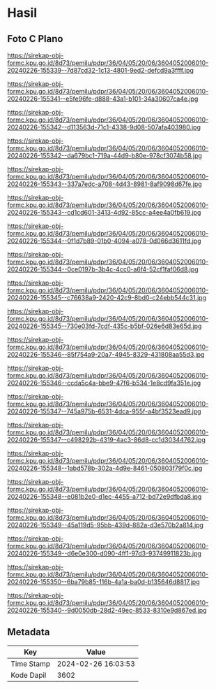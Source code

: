 # Hasil

## Foto C Plano

https://sirekap-obj-formc.kpu.go.id/8d73/pemilu/pdpr/36/04/05/20/06/3604052006010-20240226-155339--7d87cd32-1c13-4801-9ed2-defcd9a3ffff.jpg

https://sirekap-obj-formc.kpu.go.id/8d73/pemilu/pdpr/36/04/05/20/06/3604052006010-20240226-155341--e5fe96fe-d888-43a1-b101-34a30607ca4e.jpg

https://sirekap-obj-formc.kpu.go.id/8d73/pemilu/pdpr/36/04/05/20/06/3604052006010-20240226-155342--d113563d-71c1-4338-9d08-507afa403980.jpg

https://sirekap-obj-formc.kpu.go.id/8d73/pemilu/pdpr/36/04/05/20/06/3604052006010-20240226-155342--da679bc1-719a-44d9-b80e-978cf3074b58.jpg

https://sirekap-obj-formc.kpu.go.id/8d73/pemilu/pdpr/36/04/05/20/06/3604052006010-20240226-155343--337a7edc-a708-4d43-8981-8af9098d67fe.jpg

https://sirekap-obj-formc.kpu.go.id/8d73/pemilu/pdpr/36/04/05/20/06/3604052006010-20240226-155343--cd1cd601-3413-4d92-85cc-a4ee4a0fb619.jpg

https://sirekap-obj-formc.kpu.go.id/8d73/pemilu/pdpr/36/04/05/20/06/3604052006010-20240226-155344--0f1d7b89-01b0-4094-a078-0d066d3611fd.jpg

https://sirekap-obj-formc.kpu.go.id/8d73/pemilu/pdpr/36/04/05/20/06/3604052006010-20240226-155344--0ce0197b-3b4c-4cc0-a6f4-52cf1faf06d8.jpg

https://sirekap-obj-formc.kpu.go.id/8d73/pemilu/pdpr/36/04/05/20/06/3604052006010-20240226-155345--c76638a9-2420-42c9-8bd0-c24ebb544c31.jpg

https://sirekap-obj-formc.kpu.go.id/8d73/pemilu/pdpr/36/04/05/20/06/3604052006010-20240226-155345--730e03fd-7cdf-435c-b5bf-026e6d83e65d.jpg

https://sirekap-obj-formc.kpu.go.id/8d73/pemilu/pdpr/36/04/05/20/06/3604052006010-20240226-155346--85f754a9-20a7-4945-8329-431808aa55d3.jpg

https://sirekap-obj-formc.kpu.go.id/8d73/pemilu/pdpr/36/04/05/20/06/3604052006010-20240226-155346--ccda5c4a-bbe9-47f6-b534-1e8cd9fa351e.jpg

https://sirekap-obj-formc.kpu.go.id/8d73/pemilu/pdpr/36/04/05/20/06/3604052006010-20240226-155347--745a975b-6531-4dca-955f-a4bf3523ead9.jpg

https://sirekap-obj-formc.kpu.go.id/8d73/pemilu/pdpr/36/04/05/20/06/3604052006010-20240226-155347--c498292b-4319-4ac3-86d8-cc1d30344762.jpg

https://sirekap-obj-formc.kpu.go.id/8d73/pemilu/pdpr/36/04/05/20/06/3604052006010-20240226-155348--1abd578b-302a-4d9e-8461-050803f79f0c.jpg

https://sirekap-obj-formc.kpu.go.id/8d73/pemilu/pdpr/36/04/05/20/06/3604052006010-20240226-155348--e081b2e0-d1ec-4455-a712-bd72e9dfbda8.jpg

https://sirekap-obj-formc.kpu.go.id/8d73/pemilu/pdpr/36/04/05/20/06/3604052006010-20240226-155349--45a119d5-95bb-439d-882a-d3e570b2a814.jpg

https://sirekap-obj-formc.kpu.go.id/8d73/pemilu/pdpr/36/04/05/20/06/3604052006010-20240226-155349--d6e0e300-d090-4ff1-97d3-93749911823b.jpg

https://sirekap-obj-formc.kpu.go.id/8d73/pemilu/pdpr/36/04/05/20/06/3604052006010-20240226-155350--6ba79b85-116b-4a1a-ba0d-b135646d8817.jpg

https://sirekap-obj-formc.kpu.go.id/8d73/pemilu/pdpr/36/04/05/20/06/3604052006010-20240226-155340--9d0050db-28d2-49ec-8533-8310e9d867ed.jpg


## Metadata

| Key        | Value               |
| ---------- | ------------------- |
| Time Stamp | 2024-02-26 16:03:53 |
| Kode Dapil | 3602                |



